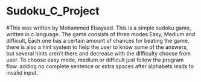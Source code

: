 # Sudoku_C_Project 
#This was written by Mohammed Elsayaad.
This is a simple sudoku game, written in c language. The game consists of three modes Easy, Medium and difficult, Each one has a certain amount of chances for beating the game, there is also a hint system to help the user to know some of the answers, but several hints aren't there and decrease with the difficulty choose from user.
To choose easy mode, medium or difficult just follow the program flow. adding no complete sentence or extra spaces after alphabets leads to invalid input.

